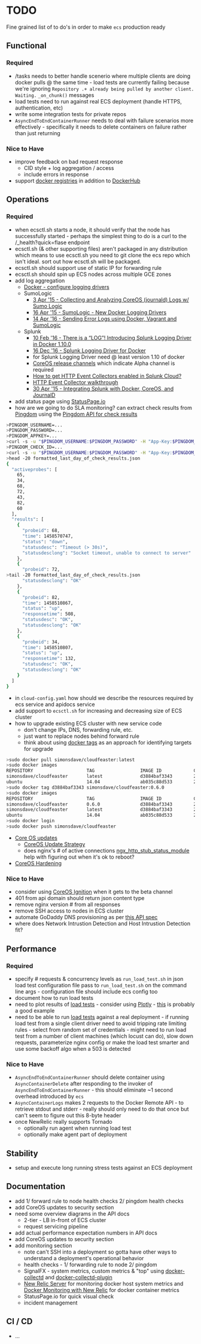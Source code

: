# TODO

Fine grained list of to do's in order to make ```ecs``` production ready

## Functional

### Required

* /tasks needs to better handle scenerio where multiple clients are doing
  docker pulls @ the same time - load tests are currently failing because
  we're ignoring ```Repository .+ already being pulled by another client. Waiting.```
  ```_on_chunk()``` messages
* load tests need to run against real ECS deployment (handle HTTPS, authentication, etc)
* write some integration tests for private repos
* ```AsyncEndToEndContainerRunner``` needs to deal with failure scenarios
  more effectively - specifically it needs to delete containers on failure
  rather than just returning

### Nice to Have

* improve feedback on bad request response
  * CID style + log aggregation / access
  * include errors in response
* support [docker registries](https://docs.docker.com/registry/) in
  addition to [DockerHub](https://hub.docker.com)

## Operations

### Required

* when ecsctl.sh starts a node, it should verify that the node has
  successfully started - perhaps the simplest thing to do is a curl
  to the /_health?quick=flase endpoint
* ecsctl.sh (& other supporting files) aren't packaged in any distribution
  which means to use ecsctl.sh you need to git clone the ecs repo which isn't ideal.
  sort out how ecsctl.sh will be packaged.
* ecsctl.sh should support use of static IP for forwarding rule
* ecsctl.sh should spin up ECS nodes across multiple GCE zones
* add log aggregation
  * [Docker - configure logging drivers](https://docs.docker.com/engine/admin/logging/overview/)
  * SumoLogic
      * [3 Apr '15 - Collecting and Analyzing CoreOS (journald) Logs w/ Sumo Logic](https://www.sumologic.com/2015/04/03/collecting-journald-logs-with-sumo-logic/)
      * [16 Apr '15 - SumoLogic - New Docker Logging Drivers](https://www.sumologic.com/2015/04/16/new-docker-logging-drivers/)
      * [14 Apr '16 - Sending Error Logs using Docker, Vagrant and SumoLogic](http://www.macadamian.com/2016/04/14/sending-error-logs-using-docker-vagrant-and-sumologic)
  * Splunk
      * [10 Feb '16 - There is a “LOG”! Introducing Splunk Logging Driver in Docker 1.10.0](http://blogs.splunk.com/tag/splunk-logging-driver/)
      * [16 Dec '16 - Splunk Logging Driver for Docker](http://blogs.splunk.com/2015/12/16/splunk-logging-driver-for-docker/)
      * for Splunk Logging Driver need @ least version 1.10 of docker
      * [CoreOS release channels](https://coreos.com/releases/) which indicate Alpha channel is required
      * [How to get HTTP Event Collectors enabled in Splunk Cloud?](https://answers.splunk.com/answers/323085/how-to-get-http-event-collectors-enabled-in-splunk.html)
      * [HTTP Event Collector walkthrough](http://dev.splunk.com/view/event-collector/SP-CAAAE7F)
      * [30 Apr '15 - Integrating Splunk with Docker, CoreOS, and JournalD](http://blogs.splunk.com/2015/04/30/integrating-splunk-with-docker-coreos-and-journald/)
* add status page using [StatusPage.io](https://www.statuspage.io)
* how are we going to do SLA monitoring? can extract check results from [Pingdom](https://www.pingdom.com/) using the [Pingdom API for check results](https://www.pingdom.com/resources/api#MethodGet+Raw+Check+Results)

```bash
>PINGDOM_USERNAME=...
>PINGDOM_PASSWORD=...
>PINGDOM_APPKEY=...
>curl -s -u "$PINGDOM_USERNAME:$PINGDOM_PASSWORD" -H "App-Key:$PINGDOM_APPKEY" "https://api.pingdom.com/api/2.0/checks" | jq
>PINGDOM_CHECK_ID=...
>curl -s -u "$PINGDOM_USERNAME:$PINGDOM_PASSWORD" -H "App-Key:$PINGDOM_APPKEY" "https://api.pingdom.com/api/2.0/results/$PINGDOM_CHECK_ID?limit=1440" | jq . > formatted_last_day_of_check_results.json
>head -20 formatted_last_day_of_check_results.json
{
  "activeprobes": [
    65,
    34,
    68,
    72,
    43,
    82,
    60
  ],
  "results": [
    {
      "probeid": 68,
      "time": 1458570747,
      "status": "down",
      "statusdesc": "Timeout (> 30s)",
      "statusdesclong": "Socket timeout, unable to connect to server"
    },
    {
      "probeid": 72,
>tail -20 formatted_last_day_of_check_results.json
      "statusdesclong": "OK"
    },
    {
      "probeid": 82,
      "time": 1458510867,
      "status": "up",
      "responsetime": 508,
      "statusdesc": "OK",
      "statusdesclong": "OK"
    },
    {
      "probeid": 34,
      "time": 1458510807,
      "status": "up",
      "responsetime": 132,
      "statusdesc": "OK",
      "statusdesclong": "OK"
    }
  ]
}
```

* in ```cloud-config.yaml``` how should we describe the resources required by ecs service and apidocs service
* add support to ```ecsctl.sh``` for increasing and decreasing size of ECS cluster
* how to upgrade existing ECS cluster with new service code
    * don't change IPs, DNS, forwarding rule, etc.
    * just want to replace nodes behind forward rule
    * think about using [docker tags](https://medium.com/@mccode/the-misunderstood-docker-tag-latest-af3babfd6375#.x4xg3qhgn)
      as an approach for identifying targets for upgrade

```bash
>sudo docker pull simonsdave/cloudfeaster:latest
>sudo docker images
REPOSITORY                    TAG                 IMAGE ID            CREATED             VIRTUAL SIZE
simonsdave/cloudfeaster       latest              d3884baf3343        23 hours ago        769 MB
ubuntu                        14.04               ab035c88d533        2 weeks ago         187.9 MB
>sudo docker tag d3884baf3343 simonsdave/cloudfeaster:0.6.0
>sudo docker images
REPOSITORY                    TAG                 IMAGE ID            CREATED             VIRTUAL SIZE
simonsdave/cloudfeaster       0.6.0               d3884baf3343        23 hours ago        769 MB
simonsdave/cloudfeaster       latest              d3884baf3343        23 hours ago        769 MB
ubuntu                        14.04               ab035c88d533        2 weeks ago         187.9 MB
>sudo docker login
>sudo docker push simonsdave/cloudfeaster
```

* [Core OS updates](https://coreos.com/using-coreos/updates/)
  * [CoreOS Update Strategy](https://coreos.com/os/docs/latest/update-strategies.html)
  * does nginx's # of active connections
    [ngx_http_stub_status_module](http://nginx.org/en/docs/http/ngx_http_stub_status_module.html)
    help with figuring out when it's ok to reboot?
* [CoreOS Hardening](https://coreos.com/os/docs/latest/coreos-hardening-guide.html)

### Nice to Have

* consider using [CoreOS Ignition](https://coreos.com/blog/introducing-ignition.html)
  when it gets to the beta channel
* 401 from api domain should return json content type
* remove nginx version # from all responses
* remove SSH access to nodes in ECS cluster
* automate GoDaddy DNS provisioning as per [this API spec](https://developer.godaddy.com/doc)
* where does Network Intrustion Detection and Host Intrustion Detection fit?

## Performance

### Required

* specify # requests & concurrency levels as ```run_load_test.sh``` in json
  load test configuration file pass to ```run_load_test.sh```
  on the command line args - configuration file should include ecs config too
* document how to run load tests
* need to plot results of [load tests](tests/load) -
  consider using [Plotly](https://plot.ly) -
  [this](https://plot.ly/~ckaiwu/105/prices/) is probably a good example
* need to be able to run [load tests](tests/load) against a real deployment - if running
  load test from a single client driver need to avoid tripping rate limiting rules - select
  from random set of credentials - might need to run load test from a number of client
  machines (which locust can do), slow down requests, parameterize nginx config or
  make the load test smarter and use some backoff algo when a 503 is detected

### Nice to Have

* ```AsyncEndToEndContainerRunner``` should delete container using ```AsyncContainerDelete```
  after responding to the invoker of ```AsyncEndToEndContainerRunner``` - this should eliminate
  ~1 second overhead introduced by ```ecs```
* ```AsyncContainerLogs``` makes 2 requests to the Docker Remote API - to
  retrieve stdout and stderr - really should only need to do that once but
  can't seem to figure out this 8-byte header
* once NewRelic really supports Tornado
    * optionally run agent when running load test
    * optionally make agent part of deployment

## Stability

* setup and execute long running stress tests against an ECS deployment

## Documentation

* add 1/ forward rule to node health checks 2/ pingdom health checks
* add CoreOS updates to security section
* need some overview diagrams in the API docs
  * 2-tier - LB in-front of ECS cluster
  * request servicing pipeline
* add actual performance expectation numbers in API docs
* add CoreOS updates to security section
* add monitoring section
  * note can't SSH into a deployment so gotta have other ways to understand a
    deployment's operational behavior
  * health checks - 1/ forwarding rule to node 2/ pingdom
  * SignalFX - system metrics, custom metrics & "top" using [docker-collectd](https://github.com/signalfx/docker-collectd) and
    [docker-collectd-plugin](https://github.com/signalfx/docker-collectd-plugin)
  * [New Relic Server](http://newrelic.com/server-monitoring) for monitoring
    docker host system metrics and [Docker Monitoring with New Relic](http://newrelic.com/docker) for docker container metrics
  * StatusPage.io for quick visual check
  * incident management

## CI / CD

* ...
